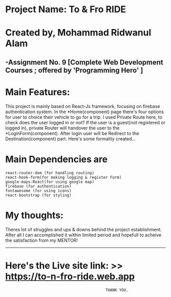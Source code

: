 # Project Name: To & Fro RIDE
# Created by, Mohammad Ridwanul Alam

-Assignment No. 9 [Complete Web Development Courses ; offered by 'Programming Hero' ]
-------------------------------------------------------------------------------------------

# Main Features:
This project is mainly based on React-Js framework, focusing on firebase authentication system.
In the *Home(component) page there's four options for user to choice their vehicle to go for a trip.
I used Private Route here, to check does the user logged in or not? If the user is a guest(not registered or logged in), private Router will handover the user to the *LoginForm(component). After login user will be Redirect to the Destination(component) part. Here's some formality created...  

# Main Dependencies are 
    react-router-dom (for handling routing)
    react-hook-form(for making logging & register Form)
    google-maps-React(for using google map)
    firebase (for authentication)
    fontawesome (for using icons)
    react-bootstrap (for styling)

# My thoughts: 
Theres lot of struggles and ups & downs behind the project establishment. After all I can accomplished it within limited period and hopefull to acheive the satisfaction from my MENTOR!

--------------------------------------------------------------------------------------------

# Here's the Live site link: >> https://to-n-fro-ride.web.app 

                                                THANK YOU.